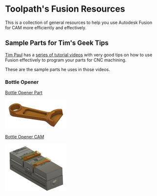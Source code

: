 # Toolpath's Fusion Resources 

This is a collection of general resources to help you use Autodesk Fusion for CAM more efficiently and effectively. 

## Sample Parts for Tim's Geek Tips

[Tim Paul](https://www.instagram.com/oneeartim/) has a [series of tutorial videos](https://www.youtube.com/playlist?list=PLcocll3ju6rRrETrExgh74gx3VYsOm-d0) with very good tips on how to use Fusion effectively to program your parts for CNC machining. 

These are the sample parts he uses in those videos. 

### Bottle Opener

[Bottle Opener Part](https://raw.githubusercontent.com/toolpath/fusion_resources/main/sample_parts/Bottle%20Opener%20Chamfer%20Time.f3d
)

<img src="sample_parts/images/bottle_opener_part.png" alt="Bottle Opener Part" width="200">

[Bottle Opener CAM](https://raw.githubusercontent.com/toolpath/fusion_resources/tree/main/sample_parts/Bottle%20Opener%20CAM%20Assm.f3d
)

<img src="sample_parts/images/bottle_opener_cam.png" alt="Bottle Opener CAM" width="200">





